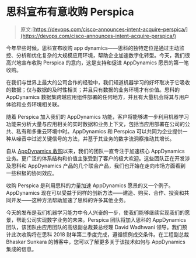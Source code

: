 # 思科宣布有意收购 Perspica

> 原文:[https://devops.com/cisco-announces-intent-acquire-perspica/](https://devops.com/cisco-announces-intent-acquire-perspica/)

今年早些时候，思科宣布收购 app dynamics——思科的独特定位是通过主动监控、分析和优化复杂的大规模应用环境，帮助企业加速数字化转型。今天，我们很高兴地宣布收购 Perspica 的意向，这是支持和促进 AppDynamics 愿景的第一笔收购。

在我们与世界上最大的公司合作的经验中，我们知道机器学习的好坏取决于它吸收的数据；仅与数据的及时性相关；并且只有数据的业务环境才有价值。思科的 AppDynamics 数据集跨越应用组件部署的任何地方，并且有大量机会将其与用户体验和业务环境相关联。

随着 Perspica 加入我们的 AppDynamics 功能，客户将能够进一步利用机器学习功能来分析大量与应用相关的实时数据和业务上下文，包括当应用部署在公司的公共、私有和多重云环境中时。AppDynamics 和 Perspica 可以共同为企业提供一种从噪音中过滤关键信号的方法，并基于其业务的数字流洞察推动其增长。

自从 [AppDynamics 收购](https://newsroom.cisco.com/press-release-content?type=webcontent&articleId=1817404)以来，我们的团队一直专注于加速核心 AppDynamics 业务。更广泛的体系结构和价值主张受到了客户的极大欢迎。这些团队正在开发涉及思科和 AppDynamics 产品的几个联合产品，我们也开始在走向市场方面看到一些积极的协同效应。

收购 Perspica 是利用思科的力量加速 AppDynamics 愿景的又一个例子。AppDynamics 现在可以受益于同样的创新方法——建造、购买、合作、投资和共同开发——这种方法帮助加速了思科的许多其他业务。

今天的发布是我们机器学习能力中令人兴奋的一步，使我们能够继续实现我们的愿景，帮助公司实现数字业务的未来。Perspica 团队将加入思科的 AppDynamics 团队，该团队由应用团队的高级副总裁兼总经理 David Wadhwani 领导。我们预计此次收购将在思科 2018 财年第二季度完成，遵循惯例成交条件。在工程副总裁 Bhaskar Sunkara 的博客中，您可以了解更多关于该技术如何与 AppDynamics 集成的信息。